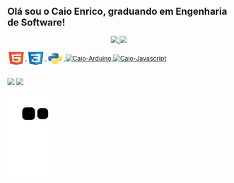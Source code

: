 ## Olá sou o Caio Enrico, graduando em Engenharia de Software!
<div align="center">
  <a href="https://github.com/CaioEnrico">
  <img height="180em" src="https://github-readme-stats.vercel.app/api?username=CaioEnrico&show_icons=true&theme=dark&include_all_commits=true&count_private=true"/>
  <img height="180em" src="https://github-readme-stats.vercel.app/api/top-langs/?username=CaioEnrico&layout=compact&langs_count=7&theme=dark"/>
</div>
<div style="display: inline_block"><br>
  <img align="center" alt="Caio-HTML" height="30" width="40" src="https://raw.githubusercontent.com/devicons/devicon/master/icons/html5/html5-original.svg">
  <img align="center" alt="Caio-CSS" height="30" width="40" src="https://raw.githubusercontent.com/devicons/devicon/master/icons/css3/css3-original.svg">
  <img align="center" alt="Caio-Python" height="30" width="40" src="https://raw.githubusercontent.com/devicons/devicon/master/icons/python/python-original.svg">
  <img align="center" alt="Caio-Arduino" height="30" width="40" src="https://cdn.jsdelivr.net/gh/devicons/devicon/icons/arduino/arduino-original.svg"/>
  <img align="center" alt="Caio-Javascript" height="30" width="40" src="https://cdn.jsdelivr.net/gh/devicons/devicon/icons/javascript/javascript-original.svg"/>
 </div>
   
  ##
 
<div> 
  <a href = "mailto:caio15082002@gmail.com"><img src="https://img.shields.io/badge/-Gmail-%23333?style=for-the-badge&logo=gmail&logoColor=white" target="_blank"></a>
  <a href="https://www.linkedin.com/in/caioenrico/" target="_blank"><img src="https://img.shields.io/badge/-LinkedIn-%230077B5?style=for-the-badge&logo=linkedin&logoColor=white" target="_blank"></a>

 ![Snake animation](https://github.com/CaioEnrico/CaioEnrico/blob/output/github-contribution-grid-snake.svg)
</div>

